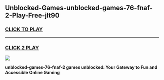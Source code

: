 
## Unblocked-Games-unblocked-games-76-fnaf-2-Play-Free-jlt90
<h3>
<a href="https://premium76.site?title=unblocked-games-76-fnaf-2&ref=18A1">CLICK TO PLAY</a></h3>
<hr>

<h3>
<a href="https://premium76.site?title=unblocked-games-76-fnaf-2&ref=18A1">CLICK 2 PLAY</a>
  
</h3>

<a href="https://premium76.site?title=unblocked-games-76-fnaf-2&ref=18A1"><img src="https://clearcache.store/games.png"></a>


**unblocked-games-76-fnaf-2 games unblocked: Your Gateway to Fun and Accessible Online Gaming**
